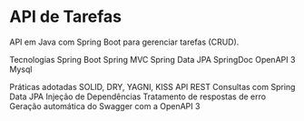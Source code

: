 # API de Tarefas
API em Java com Spring Boot para gerenciar tarefas (CRUD).

Tecnologias
Spring Boot
Spring MVC
Spring Data JPA
SpringDoc OpenAPI 3
Mysql

Práticas adotadas
SOLID, DRY, YAGNI, KISS
API REST
Consultas com Spring Data JPA
Injeção de Dependências
Tratamento de respostas de erro
Geração automática do Swagger com a OpenAPI 3
